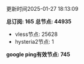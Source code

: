 更新时间2025-01-27 18:13:09

**总订阅: 165**
**总节点: 44935**
- vless节点: 25628
- hysteria2节点: 1

**google ping有效节点: 745**
